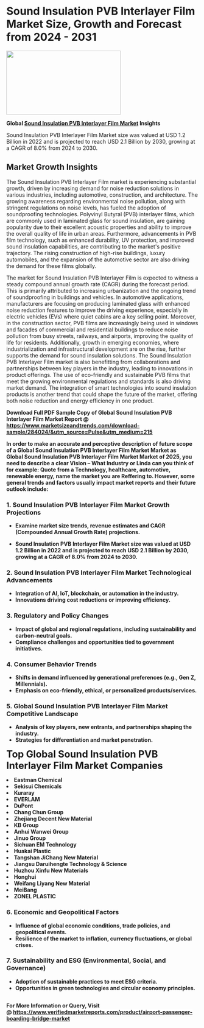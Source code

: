 <H1>Sound Insulation PVB Interlayer Film Market Size, Growth and Forecast from 2024 - 2031</H1><img class="aligncenter size-medium wp-image-584254" src="https://thirdeyenews.in/wp-content/uploads/2024/09/Global-Market-Research-300x168.jpeg" alt="" width="300" height="168" /><p><strong>Global&nbsp;<a href="https://www.marketsizeandtrends.com/download-sample/284024/&amp;utm_source=Pulse&amp;utm_medium=215">Sound Insulation PVB Interlayer Film Market</a> Insights</strong></p><p>Sound Insulation PVB Interlayer Film Market size was valued at USD 1.2 Billion in 2022 and is projected to reach USD 2.1 Billion by 2030, growing at a CAGR of 8.0% from 2024 to 2030.</p><p><h2>Market Growth Insights</h2> <p>The Sound Insulation PVB Interlayer Film market is experiencing substantial growth, driven by increasing demand for noise reduction solutions in various industries, including automotive, construction, and architecture. The growing awareness regarding environmental noise pollution, along with stringent regulations on noise levels, has fueled the adoption of soundproofing technologies. Polyvinyl Butyral (PVB) interlayer films, which are commonly used in laminated glass for sound insulation, are gaining popularity due to their excellent acoustic properties and ability to improve the overall quality of life in urban areas. Furthermore, advancements in PVB film technology, such as enhanced durability, UV protection, and improved sound insulation capabilities, are contributing to the market's positive trajectory. The rising construction of high-rise buildings, luxury automobiles, and the expansion of the automotive sector are also driving the demand for these films globally.</p> <p><strong></strong></p> <p>The market for Sound Insulation PVB Interlayer Film is expected to witness a steady compound annual growth rate (CAGR) during the forecast period. This is primarily attributed to increasing urbanization and the ongoing trend of soundproofing in buildings and vehicles. In automotive applications, manufacturers are focusing on producing laminated glass with enhanced noise reduction features to improve the driving experience, especially in electric vehicles (EVs) where quiet cabins are a key selling point. Moreover, in the construction sector, PVB films are increasingly being used in windows and facades of commercial and residential buildings to reduce noise pollution from busy streets, railways, and airports, improving the quality of life for residents. Additionally, growth in emerging economies, where industrialization and infrastructural development are on the rise, further supports the demand for sound insulation solutions. The Sound Insulation PVB Interlayer Film market is also benefitting from collaborations and partnerships between key players in the industry, leading to innovations in product offerings. The use of eco-friendly and sustainable PVB films that meet the growing environmental regulations and standards is also driving market demand. The integration of smart technologies into sound insulation products is another trend that could shape the future of the market, offering both noise reduction and energy efficiency in one product. <p><strong></p><p><span class=""><strong>Download Full PDF Sample Copy of Global Sound Insulation PVB Interlayer Film Market Report</strong> @ <a href="https://www.marketsizeandtrends.com/download-sample/284024/&amp;utm_source=Pulse&amp;utm_medium=215" target="_blank">https://www.marketsizeandtrends.com/download-sample/284024/&amp;utm_source=Pulse&amp;utm_medium=215</a></span></p><p>In order to make an accurate and perceptive description of future scope of a Global&nbsp;Sound Insulation PVB Interlayer Film Market Market as Global&nbsp;Sound Insulation PVB Interlayer Film Market Market of 2025, you need to describe a clear Vision &ndash; What Industry or Linda can you think of for example: Quote from a Technology, healthcare, automotive, renewable energy, name the market you are Reffering to. However, some general trends and factors usually impact market reports and their future outlook include:</p><h3>1.&nbsp;<strong>Sound Insulation PVB Interlayer Film Market Growth Projections</strong></h3><ul><li>Examine market size trends, revenue estimates and CAGR (Compounded Annual Growth Rate) projections.</li><li><p>Sound Insulation PVB Interlayer Film Market size was valued at USD 1.2 Billion in 2022 and is projected to reach USD 2.1 Billion by 2030, growing at a CAGR of 8.0% from 2024 to 2030.</p></li></ul><h3>2.&nbsp;<strong>Sound Insulation PVB Interlayer Film Market Technological Advancements</strong></h3><ul><li>Integration of AI, IoT, blockchain, or automation in the industry.</li><li>Innovations driving cost reductions or improving efficiency.</li></ul><h3>3.&nbsp;<strong>Regulatory and Policy Changes</strong></h3><ul><li>Impact of global and regional regulations, including sustainability and carbon-neutral goals.</li><li>Compliance challenges and opportunities tied to government initiatives.</li></ul><h3>4.&nbsp;<strong>Consumer Behavior Trends</strong></h3><ul><li>Shifts in demand influenced by generational preferences (e.g., Gen Z, Millennials).</li><li>Emphasis on eco-friendly, ethical, or personalized products/services.</li></ul><h3>5.&nbsp;<strong>Global Sound Insulation PVB Interlayer Film Market Competitive Landscape</strong></h3><ul><li>Analysis of key players, new entrants, and partnerships shaping the industry.</li><li>Strategies for differentiation and market penetration.</li></ul><p data-pm-slice="1 1 []"><span style="color: inherit; font-family: inherit; font-size: 25px;">Top Global Sound Insulation PVB Interlayer Film Market Companies</span></p><div class="" data-test-id=""><p><li>Eastman Chemical</li><li> Sekisui Chemicals</li><li> Kuraray</li><li> EVERLAM</li><li> DuPont</li><li> Chang Chun Group</li><li> Zhejiang Decent New Material</li><li> KB Group</li><li> Anhui Wanwei Group</li><li> Jinuo Group</li><li> Sichuan EM Technology</li><li> Huakai Plastic</li><li> Tangshan JiChang New Material</li><li> Jiangsu Daruihengte Technology & Science</li><li> Huzhou Xinfu New Materials</li><li> Honghui</li><li> Weifang Liyang New Material</li><li> MeiBang</li><li> ZONEL PLASTIC</li></p></div><h3>6.&nbsp;<strong>Economic and Geopolitical Factors</strong></h3><ul><li>Influence of global economic conditions, trade policies, and geopolitical events.</li><li>Resilience of the market to inflation, currency fluctuations, or global crises.</li></ul><h3>7.&nbsp;<strong>Sustainability and ESG (Environmental, Social, and Governance)</strong></h3><ul><li>Adoption of sustainable practices to meet ESG criteria.</li><li>Opportunities in green technologies and circular economy principles.</li></ul><h2><strong style="font-size: 14px;">For More Information or Query, Visit @&nbsp;</strong><a style="background-color: #ffffff; font-size: 14px;" href="https://www.marketsizeandtrends.com/report/sound-insulation-pvb-interlayer-film-market/" target="_blank">https://www.verifiedmarketreports.com/product/airport-passenger-boarding-bridge-market</a></h2>
